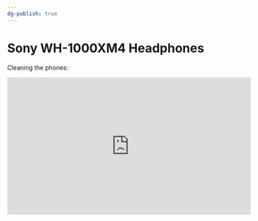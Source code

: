 ```yaml
---
dg-publish: true
---
```

# Sony WH-1000XM4 Headphones

Cleaning the phones:

<iframe width="560" height="315" src="https://www.youtube.com/embed/WnFetuJajfI" title="YouTube video player" frameborder="0" allow="accelerometer; autoplay; clipboard-write; encrypted-media; gyroscope; picture-in-picture; web-share" allowfullscreen></iframe>
